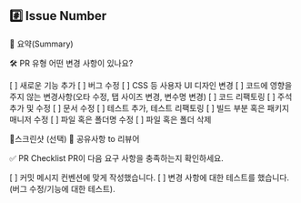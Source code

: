 ## #️⃣ Issue Number

<!--- ex) #이슈번호, #이슈번호 -->

📝 요약(Summary)

<!--- 변경 사항 및 관련 이슈에 대해 간단하게 작성해주세요. 어떻게보다 무엇을 왜 수정했는지 설명해주세요. -->

🛠️ PR 유형
어떤 변경 사항이 있나요?

[ ] 새로운 기능 추가
[ ] 버그 수정
[ ] CSS 등 사용자 UI 디자인 변경
[ ] 코드에 영향을 주지 않는 변경사항(오타 수정, 탭 사이즈 변경, 변수명 변경)
[ ] 코드 리팩토링
[ ] 주석 추가 및 수정
[ ] 문서 수정
[ ] 테스트 추가, 테스트 리팩토링
[ ] 빌드 부분 혹은 패키지 매니저 수정
[ ] 파일 혹은 폴더명 수정
[ ] 파일 혹은 폴더 삭제

📸스크린샷 (선택)
💬 공유사항 to 리뷰어

<!--- 리뷰어가 중점적으로 봐줬으면 좋겠는 부분이 있으면 적어주세요. -->
<!--- 논의해야할 부분이 있다면 적어주세요.-->
<!--- ex) 메서드 XXX의 이름을 더 잘 짓고 싶은데 혹시 좋은 명칭이 있을까요? -->

✅ PR Checklist
PR이 다음 요구 사항을 충족하는지 확인하세요.

[ ] 커밋 메시지 컨벤션에 맞게 작성했습니다.
[ ] 변경 사항에 대한 테스트를 했습니다.(버그 수정/기능에 대한 테스트).
